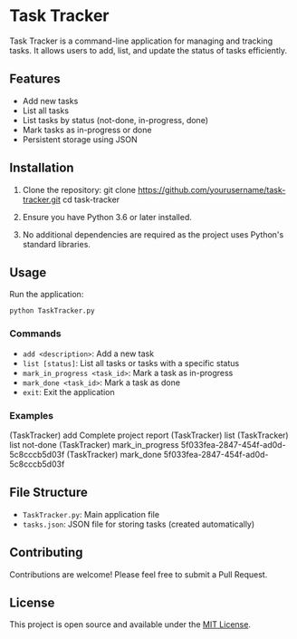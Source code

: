# Task Tracker

Task Tracker is a command-line application for managing and tracking tasks. It allows users to add, list, and update the status of tasks efficiently.

## Features

- Add new tasks
- List all tasks
- List tasks by status (not-done, in-progress, done)
- Mark tasks as in-progress or done
- Persistent storage using JSON

## Installation

1. Clone the repository:
    git clone https://github.com/yourusername/task-tracker.git
    cd task-tracker

2. Ensure you have Python 3.6 or later installed.

3. No additional dependencies are required as the project uses Python's standard libraries.

## Usage

Run the application:

    python TaskTracker.py


### Commands

- `add <description>`: Add a new task
- `list [status]`: List all tasks or tasks with a specific status
- `mark_in_progress <task_id>`: Mark a task as in-progress
- `mark_done <task_id>`: Mark a task as done
- `exit`: Exit the application

### Examples

(TaskTracker) add Complete project report
(TaskTracker) list
(TaskTracker) list not-done
(TaskTracker) mark_in_progress 5f033fea-2847-454f-ad0d-5c8cccb5d03f
(TaskTracker) mark_done 5f033fea-2847-454f-ad0d-5c8cccb5d03f

## File Structure

- `TaskTracker.py`: Main application file
- `tasks.json`: JSON file for storing tasks (created automatically)

## Contributing

Contributions are welcome! Please feel free to submit a Pull Request.

## License

This project is open source and available under the [MIT License](LICENSE).
